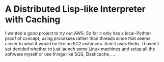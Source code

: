 A Distributed Lisp-like Interpreter with Caching
================================================
I wanted a good project to try out AWS.
So far it only has a local-Python proof of concept, using processes rather than threads since that seems closer to what it would be like on EC2 instances.
And it uses Redis.
I haven't yet decided whether to just launch some Linux machines and setup all the software myself or use things like SQS, Elasticache, ...

